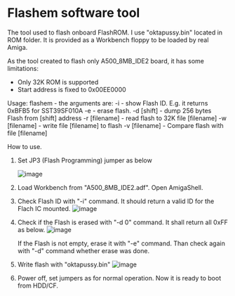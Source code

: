 # Flashem software tool

The tool used to flash onboard FlashROM. I use "oktapussy.bin" located in ROM folder.
It is provided as a Workbench floppy to be loaded by real Amiga.

As the tool created to flash only A500_8MB_IDE2 board, it has some limitations: 
- Only 32K ROM is supported
- Start address is fixed to 0x00EE0000

Usage: flashem -<argument>
the arguments are:
-i - show Flash ID. E.g. it returns 0xBFB5 for SST39SF010A
-e - erase flash.
-d [shift] - dump 256 bytes Flash from [shift] address
-r [filename] - read flash to 32K file [filename]
-w [filename] - write file [filename] to flash
-v [filename] - Compare flash with file [filename]

How to use.

1. Set JP3 (Flash Programming) jumper as below

   ![image](https://github.com/OlegMishin/A500_8MB_ide2/assets/81614352/8398f70f-a68f-4e5b-ae45-46594e5fe4d7)

2. Load Workbench from "A500_8MB_IDE2.adf". Open  AmigaShell.
3. Check Flash ID with "-i" command. It should return a valid ID for the Flach IC mounted.
   ![image](https://github.com/OlegMishin/A500_8MB_ide2/assets/81614352/43d48930-3dda-4279-a6ba-432a2a977721)

4. Check if the Flash is erased with "-d 0" command. It shall return all 0xFF as below.
   ![image](https://github.com/OlegMishin/A500_8MB_ide2/assets/81614352/8a90e450-5820-47e1-9794-662bcf2bbfbf)

   If the Flash is not empty, erase it with "-e" command. Than check again with "-d" command whether erase was done.
   
6. Write flash with "oktapussy.bin"
   ![image](https://github.com/OlegMishin/A500_8MB_ide2/assets/81614352/038f777e-6a3c-4123-9170-99901fdd40d6)

7. Power off, set jumpers as for normal operation. Now it is ready to boot from HDD/CF.

   
   











